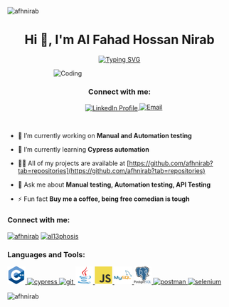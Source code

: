 <p align="left"> 
  <img src="https://komarev.com/ghpvc/?username=afhnirab&label=Profile%20views&color=4E97D1&style=flat" alt="afhnirab" /> 
</p>
<h1 align="center">Hi 👋, I'm Al Fahad Hossan Nirab</h1>

<p align="center">
  <!-- Typing SVG by DenverCoder1 - https://github.com/DenverCoder1/readme-typing-svg -->
  <a href="https://git.io/typing-svg">
    <img src="https://readme-typing-svg.demolab.com?          font=Fira+Code&pause=1000&color=F75D78&center=true&width=435&lines=Full+Stack+SQA+Engineer;Always+learning+new+things." alt="Typing SVG" />
  </a>
</p>

<img align="right" alt="Coding" width="400" src="https://camo.githubusercontent.com/cae12fddd9d6982901d82580bdf321d81fb299141098ca1c2d4891870827bf17/68747470733a2f2f6d69726f2e6d656469756d2e636f6d2f6d61782f313336302f302a37513379765349765f7430696f4a2d5a2e676966">
&nbsp;&nbsp;&nbsp;&nbsp;
<!-- Social icons section -->
 <h3 align="center">Connect with me:</h3>
  <p align="center">
  &nbsp;&nbsp;&nbsp;&nbsp;
    
   <a href="https://www.linkedin.com/in/afhnirab/" target="_blank" rel="nofollow" style="outline: none;">
    <img src="https://img.icons8.com/ios-filled/50/000000/linkedin.png" alt="LinkedIn Profile" style="max-width: 100%; vertical-align: middle; margin: 0;">
</a>
   <a href="mailto:afhnirab97@gmail.com" style="outline: none;">
     <img src="https://img.icons8.com/color/48/000000/gmail.png" alt="Email" style="max-width: 100%;">
   </a>

  &nbsp;&nbsp;&nbsp;&nbsp;
  
- 🔭 I’m currently working on **Manual and Automation testing**

- 🌱 I’m currently learning **Cypress automation**

- 👨‍💻 All of my projects are available at [https://github.com/afhnirab?tab=repositories](https://github.com/afhnirab?tab=repositories)

- 💬 Ask me about **Manual testing, Automation testing, API Testing**

- ⚡ Fun fact **Buy me a coffee, being free comedian is tough**

<h3 align="left">Connect with me:</h3>
<p align="left">
<a href="https://linkedin.com/in/afhnirab" target="blank"><img align="center" src="https://raw.githubusercontent.com/rahuldkjain/github-profile-readme-generator/master/src/images/icons/Social/linked-in-alt.svg" alt="afhnirab" height="30" width="40" /></a>
<a href="https://fb.com/al13phosis" target="blank"><img align="center" src="https://raw.githubusercontent.com/rahuldkjain/github-profile-readme-generator/master/src/images/icons/Social/facebook.svg" alt="al13phosis" height="30" width="40" /></a>
</p>

<h3 align="left">Languages and Tools:</h3>
<p align="left"> <a href="https://www.w3schools.com/cpp/" target="_blank" rel="noreferrer"> <img src="https://raw.githubusercontent.com/devicons/devicon/master/icons/cplusplus/cplusplus-original.svg" alt="cplusplus" width="40" height="40"/> </a> <a href="https://www.cypress.io" target="_blank" rel="noreferrer"> <img src="https://raw.githubusercontent.com/simple-icons/simple-icons/6e46ec1fc23b60c8fd0d2f2ff46db82e16dbd75f/icons/cypress.svg" alt="cypress" width="40" height="40"/> </a> <a href="https://git-scm.com/" target="_blank" rel="noreferrer"> <img src="https://www.vectorlogo.zone/logos/git-scm/git-scm-icon.svg" alt="git" width="40" height="40"/> </a> <a href="https://www.java.com" target="_blank" rel="noreferrer"> <img src="https://raw.githubusercontent.com/devicons/devicon/master/icons/java/java-original.svg" alt="java" width="40" height="40"/> </a> <a href="https://developer.mozilla.org/en-US/docs/Web/JavaScript" target="_blank" rel="noreferrer"> <img src="https://raw.githubusercontent.com/devicons/devicon/master/icons/javascript/javascript-original.svg" alt="javascript" width="40" height="40"/> </a> <a href="https://www.mysql.com/" target="_blank" rel="noreferrer"> <img src="https://raw.githubusercontent.com/devicons/devicon/master/icons/mysql/mysql-original-wordmark.svg" alt="mysql" width="40" height="40"/> </a> <a href="https://www.postgresql.org" target="_blank" rel="noreferrer"> <img src="https://raw.githubusercontent.com/devicons/devicon/master/icons/postgresql/postgresql-original-wordmark.svg" alt="postgresql" width="40" height="40"/> </a> <a href="https://postman.com" target="_blank" rel="noreferrer"> <img src="https://www.vectorlogo.zone/logos/getpostman/getpostman-icon.svg" alt="postman" width="40" height="40"/> </a> <a href="https://www.selenium.dev" target="_blank" rel="noreferrer"> <img src="https://raw.githubusercontent.com/detain/svg-logos/780f25886640cef088af994181646db2f6b1a3f8/svg/selenium-logo.svg" alt="selenium" width="40" height="40"/> </a> </p>

<p><img align="center" src="https://github-readme-stats.vercel.app/api/top-langs?username=afhnirab&show_icons=true&locale=en&layout=compact" alt="afhnirab" /></p>



